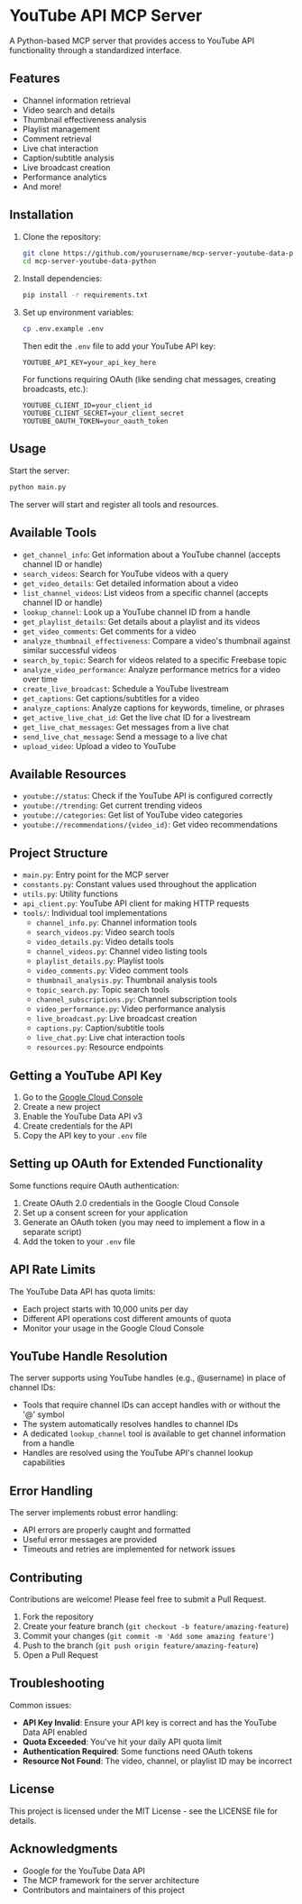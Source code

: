 # YouTube API MCP Server

A Python-based MCP server that provides access to YouTube API functionality through a standardized interface.

## Features

- Channel information retrieval
- Video search and details
- Thumbnail effectiveness analysis
- Playlist management
- Comment retrieval
- Live chat interaction
- Caption/subtitle analysis
- Live broadcast creation
- Performance analytics
- And more!

## Installation

1. Clone the repository:
   ```bash
   git clone https://github.com/yourusername/mcp-server-youtube-data-python.git
   cd mcp-server-youtube-data-python
   ```

2. Install dependencies:
   ```bash
   pip install -r requirements.txt
   ```

3. Set up environment variables:
   ```bash
   cp .env.example .env
   ```
   
   Then edit the `.env` file to add your YouTube API key:
   ```
   YOUTUBE_API_KEY=your_api_key_here
   ```

   For functions requiring OAuth (like sending chat messages, creating broadcasts, etc.):
   ```
   YOUTUBE_CLIENT_ID=your_client_id
   YOUTUBE_CLIENT_SECRET=your_client_secret
   YOUTUBE_OAUTH_TOKEN=your_oauth_token
   ```

## Usage

Start the server:

```bash
python main.py
```

The server will start and register all tools and resources.

## Available Tools

- `get_channel_info`: Get information about a YouTube channel (accepts channel ID or handle)
- `search_videos`: Search for YouTube videos with a query
- `get_video_details`: Get detailed information about a video
- `list_channel_videos`: List videos from a specific channel (accepts channel ID or handle)
- `lookup_channel`: Look up a YouTube channel ID from a handle
- `get_playlist_details`: Get details about a playlist and its videos
- `get_video_comments`: Get comments for a video
- `analyze_thumbnail_effectiveness`: Compare a video's thumbnail against similar successful videos
- `search_by_topic`: Search for videos related to a specific Freebase topic
- `analyze_video_performance`: Analyze performance metrics for a video over time
- `create_live_broadcast`: Schedule a YouTube livestream
- `get_captions`: Get captions/subtitles for a video
- `analyze_captions`: Analyze captions for keywords, timeline, or phrases
- `get_active_live_chat_id`: Get the live chat ID for a livestream
- `get_live_chat_messages`: Get messages from a live chat
- `send_live_chat_message`: Send a message to a live chat
- `upload_video`: Upload a video to YouTube

## Available Resources

- `youtube://status`: Check if the YouTube API is configured correctly
- `youtube://trending`: Get current trending videos
- `youtube://categories`: Get list of YouTube video categories
- `youtube://recommendations/{video_id}`: Get video recommendations

## Project Structure

- `main.py`: Entry point for the MCP server
- `constants.py`: Constant values used throughout the application
- `utils.py`: Utility functions
- `api_client.py`: YouTube API client for making HTTP requests
- `tools/`: Individual tool implementations
  - `channel_info.py`: Channel information tools
  - `search_videos.py`: Video search tools
  - `video_details.py`: Video details tools
  - `channel_videos.py`: Channel video listing tools
  - `playlist_details.py`: Playlist tools
  - `video_comments.py`: Video comment tools
  - `thumbnail_analysis.py`: Thumbnail analysis tools
  - `topic_search.py`: Topic search tools
  - `channel_subscriptions.py`: Channel subscription tools
  - `video_performance.py`: Video performance analysis
  - `live_broadcast.py`: Live broadcast creation
  - `captions.py`: Caption/subtitle tools
  - `live_chat.py`: Live chat interaction tools
  - `resources.py`: Resource endpoints

## Getting a YouTube API Key

1. Go to the [Google Cloud Console](https://console.cloud.google.com/)
2. Create a new project
3. Enable the YouTube Data API v3
4. Create credentials for the API
5. Copy the API key to your `.env` file

## Setting up OAuth for Extended Functionality

Some functions require OAuth authentication:

1. Create OAuth 2.0 credentials in the Google Cloud Console
2. Set up a consent screen for your application
3. Generate an OAuth token (you may need to implement a flow in a separate script)
4. Add the token to your `.env` file

## API Rate Limits

The YouTube Data API has quota limits:

- Each project starts with 10,000 units per day
- Different API operations cost different amounts of quota
- Monitor your usage in the Google Cloud Console

## YouTube Handle Resolution

The server supports using YouTube handles (e.g., @username) in place of channel IDs:

- Tools that require channel IDs can accept handles with or without the '@' symbol
- The system automatically resolves handles to channel IDs
- A dedicated `lookup_channel` tool is available to get channel information from a handle
- Handles are resolved using the YouTube API's channel lookup capabilities

## Error Handling

The server implements robust error handling:

- API errors are properly caught and formatted
- Useful error messages are provided
- Timeouts and retries are implemented for network issues

## Contributing

Contributions are welcome! Please feel free to submit a Pull Request.

1. Fork the repository
2. Create your feature branch (`git checkout -b feature/amazing-feature`)
3. Commit your changes (`git commit -m 'Add some amazing feature'`)
4. Push to the branch (`git push origin feature/amazing-feature`)
5. Open a Pull Request

## Troubleshooting

Common issues:

- **API Key Invalid**: Ensure your API key is correct and has the YouTube Data API enabled
- **Quota Exceeded**: You've hit your daily API quota limit
- **Authentication Required**: Some functions need OAuth tokens
- **Resource Not Found**: The video, channel, or playlist ID may be incorrect

## License

This project is licensed under the MIT License - see the LICENSE file for details.

## Acknowledgments

- Google for the YouTube Data API
- The MCP framework for the server architecture
- Contributors and maintainers of this project
